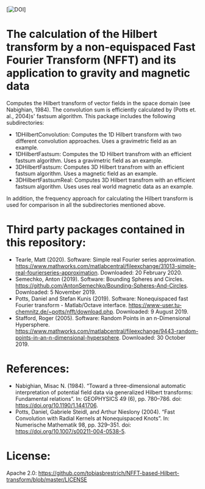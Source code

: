 [![DOI](https://zenodo.org/badge/284981701.svg)]
# The calculation of the Hilbert transform by a non-equispaced Fast Fourier Transform (NFFT) and its application to gravity and magnetic data
Computes the Hilbert transform of vector fields in the space domain (see Nabighian, 1984). The convolution sum is efficiently calculated by (Potts et. al., 2004)s' fastsum algorithm.
 This package includes the following subdirectories:
 - 1DHilbertConvolution: Computes the 1D Hilbert transform with two different convolution approaches. Uses a gravimetric field as an example. 
 - 1DHilbertFastsum: Computes the 1D Hilbert transfrom with an efficient fastsum algorithm. Uses a gravimetric field as an example.
 - 3DHilbertFastsum: Computes 3D Hilbert transfrom with an efficient fastsum algorithm. Uses a magnetic field as an example.
 - 3DHilbertFastsumReal: Computes 3D Hilbert transfrom with an efficient fastsum algorithm. Uses uses real world magnetic data as an example.
 
 In addition, the frequency approach for calculating the Hilbert transform is used for comparison in all the subdirectories mentioned above.
 
# Third party packages contained in this repository:
- Tearle, Matt (2020). Software: Simple real Fourier series approximation. https://www.mathworks.com/matlabcentral/fileexchange/31013-simple-real-fourierseries-approximation. Downloaded: 20 February 2020.
- Semechko, Anton (2019). Software: Bounding Spheres and Circles. https://github.com/AntonSemechko/Bounding-Spheres-And-Circles. Downloaded: 5 November 2019.
- Potts, Daniel and Stefan Kunis (2019). Software: Nonequispaced fast Fourier transform - Matlab/Octave interface. https://www-user.tu-chemnitz.de/~potts/nfft/download.php. Downloaded: 9 August 2019.
- Stafford, Roger (2005). Software: Random Points in an n-Dimensional Hypersphere. https://www.mathworks.com/matlabcentral/fileexchange/9443-random-points-in-an-n-dimensional-hypersphere. Downloaded: 30 October 2019.

# References:
- Nabighian, Misac N. (1984). “Toward a three-dimensional automatic interpretation of potential field data via generalized Hilbert transforms: Fundamental relations”. In: GEOPHYSICS 49 (6), pp. 780–786. doi: https://doi.org/10.1190/1.1441706.
- Potts, Daniel, Gabriele Steidl, and Arthur Nieslony (2004). “Fast Convolution with Radial Kernels at Nonequispaced Knots”. In: Numerische Mathematik 98, pp. 329–351. doi: https://doi.org/10.1007/s00211-004-0538-5.

# License:
Apache 2.0: https://github.com/tobiasbrestrich/NFFT-based-Hilbert-transform/blob/master/LICENSE
